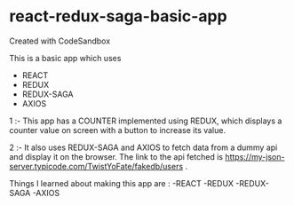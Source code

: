 # react-redux-saga-basic-app
Created with CodeSandbox

This is a basic app which uses
  - REACT
  - REDUX
  - REDUX-SAGA
  - AXIOS

1 :- This app has a COUNTER implemented using REDUX, which displays a counter value on screen with a button to increase its value.

2 :- It also uses REDUX-SAGA and AXIOS to fetch data from a dummy api and display it on the browser.
      The link to the api fetched is https://my-json-server.typicode.com/TwistYoFate/fakedb/users .
      
Things I learned about making this app are :
  -REACT
  -REDUX
  -REDUX-SAGA
  -AXIOS
  
